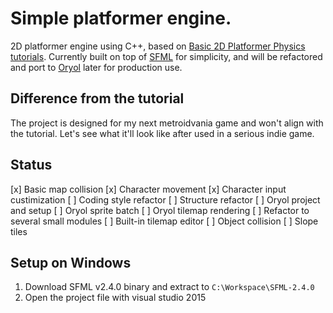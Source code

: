 # Simple platformer engine.

2D platformer engine using C++, based on [Basic 2D Platformer Physics tutorials](https://gamedevelopment.tutsplus.com/series/basic-2d-platformer-physics--cms-998).
Currently built on top of [SFML](http://www.sfml-dev.org/) for simplicity, and will be refactored and port to [Oryol](https://github.com/floooh/oryol) later for production use.

## Difference from the tutorial

The project is designed for my next metroidvania game and won't align with the tutorial.
Let's see what it'll look like after used in a serious indie game.

## Status

[x] Basic map collision
[x] Character movement
[x] Character input custimization
[ ] Coding style refactor
[ ] Structure refactor
[ ] Oryol project and setup
[ ] Oryol sprite batch
[ ] Oryol tilemap rendering
[ ] Refactor to several small modules
[ ] Built-in tilemap editor
[ ] Object collision
[ ] Slope tiles

## Setup on Windows

1. Download SFML v2.4.0 binary and extract to `C:\Workspace\SFML-2.4.0`
2. Open the project file with visual studio 2015
